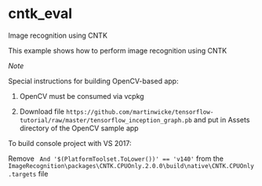 # cntk_eval
Image recognition using CNTK

This example shows how to perform image recognition using CNTK

*Note*

Special instructions for building OpenCV-based app:

1. OpenCV must be consumed via vcpkg

2. Download file `https://github.com/martinwicke/tensorflow-tutorial/raw/master/tensorflow_inception_graph.pb` and put in Assets directory of the OpenCV sample app

To build console project with VS 2017:

Remove ` And '$(PlatformToolset.ToLower())' == 'v140'` from the `ImageRecognition\packages\CNTK.CPUOnly.2.0.0\build\native\CNTK.CPUOnly.targets` file
